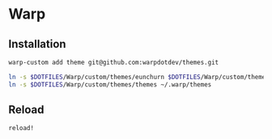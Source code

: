 # Warp

## Installation

```bash
warp-custom add theme git@github.com:warpdotdev/themes.git
```

```bash
ln -s $DOTFILES/Warp/custom/themes/eunchurn $DOTFILES/Warp/custom/themes/themes/eunchurn
ln -s $DOTFILES/Warp/custom/themes/themes ~/.warp/themes
```

## Reload

```bash
reload!
```